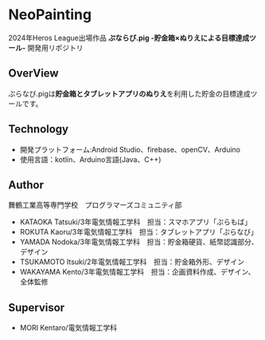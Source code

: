 # NeoPainting
2024年Heros League出場作品 **ぷならび.pig -貯金箱×ぬりえによる目標達成ツール-**
開発用リポジトリ

## OverView
ぷらなび.pigは**貯金箱とタブレットアプリのぬりえ**を利用した貯金の目標達成ツールです。

## Technology
- 開発プラットフォーム:Android Studio、firebase、openCV、Arduino
- 使用言語：kotlin、Arduino言語(Java、C++)

## Author
舞鶴工業高等専門学校　プログラマーズコミュニティ部

- KATAOKA Tatsuki/3年電気情報工学科　担当：スマホアプリ「ぷらもば」
- ROKUTA Kaoru/3年電気情報工学科　担当：タブレットアプリ「ぷらなび」
- YAMADA Nodoka/3年電気情報工学科　担当：貯金箱硬貨、紙幣認識部分、デザイン
- TSUKAMOTO Itsuki/2年電気情報工学科　担当：貯金箱外形、デザイン
- WAKAYAMA Kento/3年電気情報工学科　担当：企画資料作成、デザイン、全体監修

## Supervisor
- MORI Kentaro/電気情報工学科
